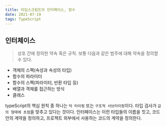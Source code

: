 ```yaml
---
title: 타입스크립트의 인터페이스, 함수
date: 2021-07-19
tags: TypeScript
---
```


## 인터체이스

> 상호 간에 정의한 약속 혹은 규칙. 보통 다음과 같은 범주에 대해 약속을 정의할 수 있다.

- 객체의 스펙(속성과 속성의 타입)
- 함수의 파라미터
- 함수의 스펙(파라미터, 반환 타입 등)
- 배열과 객체를 접근하는 방식
- 클래스

typeScript의 핵심 원칙 중 하나는 `덕 타이핑` 또는 `구조적 서브타이핑`이다. 타입 검사가 `값의 형태에 초점`을 맞추고 있다는 것이다. 인터페이스는 이런 타입들의 이름을 짓고, 코드 안의 계약을 정의하고, 프로젝트 외부에서 사용하는 코드의 계약을 정의한다.

